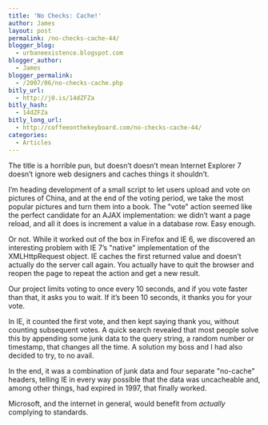 ```yaml
---
title: 'No Checks: Cache!'
author: James
layout: post
permalink: /no-checks-cache-44/
blogger_blog:
  - urbaneexistence.blogspot.com
blogger_author:
  - James
blogger_permalink:
  - /2007/06/no-checks-cache.php
bitly_url:
  - http://j0.is/14dZFZa
bitly_hash:
  - 14dZFZa
bitly_long_url:
  - http://coffeeonthekeyboard.com/no-checks-cache-44/
categories:
  - Articles
---
```

The title is a horrible pun, but doesn&#8217;t doesn&#8217;t mean Internet Explorer 7 doesn&#8217;t ignore web designers and caches things it shouldn&#8217;t.

I&#8217;m heading development of a small script to let users upload and vote on pictures of China, and at the end of the voting period, we take the most popular pictures and turn them into a book. The "vote" action seemed like the perfect candidate for an AJAX implementation: we didn&#8217;t want a page reload, and all it does is increment a value in a database row. Easy enough.

Or not. While it worked out of the box in Firefox and IE 6, we discovered an interesting problem with IE 7&#8217;s "native" implementation of the XMLHttpRequest object. IE caches the first returned value and doesn&#8217;t actually do the server call again. You actually have to quit the browser and reopen the page to repeat the action and get a new result.

Our project limits voting to once every 10 seconds, and if you vote faster than that, it asks you to wait. If it&#8217;s been 10 seconds, it thanks you for your vote.

In IE, it counted the first vote, and then kept saying thank you, without counting subsequent votes. A quick search revealed that most people solve this by appending some junk data to the query string, a random number or timestamp, that changes all the time. A solution my boss and I had also decided to try, to no avail.

In the end, it was a combination of junk data and four separate "no-cache" headers, telling IE in every way possible that the data was uncacheable and, among other things, had expired in 1997, that finally worked.

Microsoft, and the internet in general, would benefit from *actually* complying to standards.